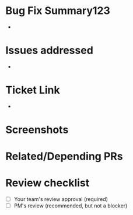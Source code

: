<!-- Use this description template for bug fixes. -->

<!-- Briefly describe what this PR is about. -->

# Bug Fix Summary123

-

<!-- List the fixed bugs here. -->

# Issues addressed

-

# Ticket Link

-

<!-- If there are new or changes to UI please post the screenshots here. -->

# Screenshots

<!-- Post the links to related/depending PRs here. -->

# Related/Depending PRs

# Review checklist

- [ ] Your team's review approval (required)
- [ ] PM's review (recommended, but not a blocker)
